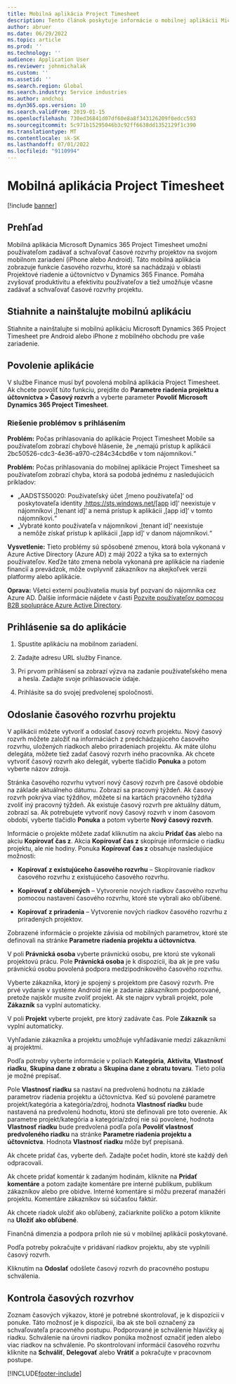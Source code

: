 ```yaml
---
title: Mobilná aplikácia Project Timesheet
description: Tento článok poskytuje informácie o mobilnej aplikácii Microsoft Dynamics 365 Project Timesheet. Mobilná aplikácia Project Timesheet umožňuje používateľom zadávať a schvaľovať časové rozvrhy projektov na svojom mobilnom zariadení.
author: abruer
ms.date: 06/29/2022
ms.topic: article
ms.prod: ''
ms.technology: ''
audience: Application User
ms.reviewer: johnmichalak
ms.custom: ''
ms.assetid: ''
ms.search.region: Global
ms.search.industry: Service industries
ms.author: andchoi
ms.dyn365.ops.version: 10
ms.search.validFrom: 2019-01-15
ms.openlocfilehash: 730ed36841d07df60e8a8f343126209f0edcc593
ms.sourcegitcommit: 5c971b15295046b3c92ff6638dd1352129f1c390
ms.translationtype: MT
ms.contentlocale: sk-SK
ms.lasthandoff: 07/01/2022
ms.locfileid: "9110994"
---
```

# <a name="project-timesheet-mobile-application"></a>Mobilná aplikácia Project Timesheet

[!include [banner](../includes/banner.md)]

## <a name="overview"></a>Prehľad

Mobilná aplikácia Microsoft Dynamics 365 Project Timesheet umožní používateľom zadávať a schvaľovať časové rozvrhy projektov na svojom mobilnom zariadení (iPhone alebo Android). Táto mobilná aplikácia zobrazuje funkcie časového rozvrhu, ktoré sa nachádzajú v oblasti Projektové riadenie a účtovníctvo v Dynamics 365 Finance. Pomáha zvyšovať produktivitu a efektivitu používateľov a tiež umožňuje včasne zadávať a schvaľovať časové rozvrhy projektu.

## <a name="download-and-install-the-mobile-app"></a>Stiahnite a nainštalujte mobilnú aplikáciu

Stiahnite a nainštalujte si mobilnú aplikáciu Microsoft Dynamics 365 Project Timesheet pre Android alebo iPhone z mobilného obchodu pre vaše zariadenie.

## <a name="enable-the-app"></a>Povolenie aplikácie 

V službe Finance musí byť povolená mobilná aplikácia Project Timesheet. Ak chcete povoliť túto funkciu, prejdite do **Parametre riadenia projektu a účtovníctva \> Časový rozvrh** a vyberte parameter **Povoliť Microsoft Dynamics 365 Project Timesheet**.

### <a name="resolve-sign-in-issues"></a>Riešenie problémov s prihlásením

**Problém:** Počas prihlasovania do aplikácie Project Timesheet Mobile sa používateľom zobrazí chybové hlásenie, že „nemajú prístup k aplikácii 2bc50526-cdc3-4e36-a970-c284c34cbd6e v tom nájomníkovi.“

**Problém:** Počas prihlasovania do mobilnej aplikácie Project Timesheet sa používateľom zobrazí chyba, ktorá sa podobá jednému z nasledujúcich príkladov:

- „AADSTS50020: Používateľský účet ‚[meno používateľa]‘ od poskytovateľa identity ‚https://sts.windows.net/[app id]‘ neexistuje v nájomníkovi ‚[tenant id]‘ a nemá prístup k aplikácii ‚[app id]‘ v tomto nájomníkovi.“
- „Vybraté konto používateľa v nájomníkovi ‚[tenant id]‘ neexistuje a nemôže získať prístup k aplikácii ‚[app id]‘ v danom nájomníkovi.“

**Vysvetlenie:** Tieto problémy sú spôsobené zmenou, ktorá bola vykonaná v Azure Active Directory (Azure AD) z máji 2022 a týka sa to externých používateľov. Keďže táto zmena nebola vykonaná pre aplikácie na riadenie financií a prevádzok, môže ovplyvniť zákazníkov na akejkoľvek verzii platformy alebo aplikácie.

**Oprava:** Všetci externí používatelia musia byť pozvaní do nájomníka cez Azure AD. Ďalšie informácie nájdete v časti [Pozvite používateľov pomocou B2B spolupráce Azure Active Directory](/power-platform/admin/invite-users-azure-active-directory-b2b-collaboration).

## <a name="sign-in-to-the-app"></a>Prihlásenie sa do aplikácie

1.  Spustite aplikáciu na mobilnom zariadení.

2.  Zadajte adresu URL služby Finance.

3.  Pri prvom prihlásení sa zobrazí výzva na zadanie používateľského mena a hesla. Zadajte svoje prihlasovacie údaje.

4. Prihlásite sa do svojej predvolenej spoločnosti.

## <a name="submit-a-project-timesheet"></a>Odoslanie časového rozvrhu projektu

V aplikácii môžete vytvoriť a odoslať časový rozvrh projektu. Nový časový rozvrh môžete založiť na informáciách z predchádzajúceho časového rozvrhu, uložených riadkoch alebo priradeniach projektu. Ak máte úlohu delegáta, môžete tiež zadať časový rozvrh iného pracovníka. Ak chcete vytvoriť časový rozvrh ako delegát, vyberte tlačidlo **Ponuka** a potom vyberte názov zdroja.

Stránka časového rozvrhu vytvorí nový časový rozvrh pre časové obdobie na základe aktuálneho dátumu. Zobrazí sa pracovný týždeň. Ak časový rozvrh pokrýva viac týždňov, môžete si na kartách pracovného týždňa zvoliť iný pracovný týždeň.
Ak existuje časový rozvrh pre aktuálny dátum, zobrazí sa. Ak potrebujete vytvoriť nový časový rozvrh v inom časovom období, vyberte tlačidlo **Ponuka** a potom vyberte **Nový časový rozvrh**.

Informácie o projekte môžete zadať kliknutím na akciu **Pridať čas** alebo na akciu **Kopírovať čas z**. Akcia **Kopírovať čas z** skopíruje informácie o riadku projektu, ale nie hodiny. Ponuka **Kopírovať čas z** obsahuje nasledujúce možnosti:

- **Kopírovať z existujúceho časového rozvrhu** – Skopírovanie riadkov časového rozvrhu z existujúceho časového rozvrhu.

- **Kopírovať z obľúbených** – Vytvorenie nových riadkov časového rozvrhu pomocou nastavení časového rozvrhu, ktoré ste vybrali ako obľúbené.

- **Kopírovať z priradenia** – Vytvorenie nových riadkov časového rozvrhu z priradených projektov.

Zobrazené informácie o projekte závisia od mobilných parametrov, ktoré ste definovali na stránke **Parametre riadenia projektu a účtovníctva**.

V poli **Právnická osoba** vyberte právnickú osobu, pre ktorú ste vykonali projektovú prácu. Pole **Právnická osoba** je k dispozícii, iba ak je pre vašu právnickú osobu povolená podpora medzipodnikového časového rozvrhu.

Vyberte zákazníka, ktorý je spojený s projektom pre časový rozvrh. Pre prvé vydanie v systéme Android nie je zadanie zákazníkom podporované, pretože najskôr musíte zvoliť projekt. Ak ste najprv vybrali projekt, pole **Zákazník** sa vyplní automaticky.

V poli **Projekt** vyberte projekt, pre ktorý zadávate čas. Pole **Zákazník** sa vyplní automaticky.

Vyhľadanie zákazníka a projektu umožňuje vyhľadávanie medzi zákazníkmi aj projektmi.

Podľa potreby vyberte informácie v poliach **Kategória**, **Aktivita**, **Vlastnosť riadku**, **Skupina dane z obratu** a **Skupina dane z obratu tovaru**. Tieto polia je možné prepísať.

Pole **Vlastnosť riadku** sa nastaví na predvolenú hodnotu na základe parametrov riadenia projektu a účtovníctva. Keď sú povolené parametre projekt/kategória a kategória/zdroj, hodnota **Vlastnosť riadku** bude nastavená na predvolenú hodnotu, ktorú ste definovali pre toto overenie. Ak parametre projekt/kategória a kategória/zdroj nie sú povolené, hodnota **Vlastnosť riadku** bude predvolená podľa poľa **Povoliť vlastnosť predvoleného riadku** na stránke **Parametre riadenia projektu a účtovníctva**. Hodnota **Vlastnosť riadku** môže byť prepísaná.

Ak chcete pridať čas, vyberte deň. Zadajte počet hodín, ktoré ste každý deň odpracovali.

Ak chcete pridať komentár k zadaným hodinám, kliknite na **Pridať komentáre** a potom zadajte komentáre pre interné publikum, publikum zákazníkov alebo pre obidve.
Interné komentáre si môžu prezerať manažéri projektu. Komentáre zákazníkov sú súčasťou faktúr.

Ak chcete riadok uložiť ako obľúbený, začiarknite políčko a potom kliknite na **Uložiť ako obľúbené**.

Finančná dimenzia a podpora príloh nie sú v mobilnej aplikácii poskytované.

Podľa potreby pokračujte v pridávaní riadkov projektu, aby ste vyplnili časový rozvrh.

Kliknutím na **Odoslať** odošlete časový rozvrh do pracovného postupu schválenia.

## <a name="review-timesheets"></a>Kontrola časových rozvrhov

Zoznam časových výkazov, ktoré je potrebné skontrolovať, je k dispozícii v ponuke. Táto možnosť je k dispozícii, iba ak ste boli označený za schvaľovateľa pracovného postupu. Podporované je schválenie hlavičky aj riadku. Schválenie na úrovni riadkov ponúka možnosť označiť jeden alebo viac riadkov na schválenie. Po skontrolovaní informácií časového rozvrhu kliknite na **Schváliť**, **Delegovať** alebo **Vrátiť** a pokračujte v pracovnom postupe.


[!INCLUDE[footer-include](../includes/footer-banner.md)]
